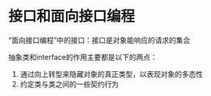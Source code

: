 # 接口和面向接口编程

“面向接口编程”中的接口：接口是对象能响应的请求的集合

抽象类和interface的作用主要都是以下的两点：
1. 通过向上转型来隐藏对象的真正类型，以表现对象的多态性
2. 约定类与类之间的一些契约行为
